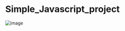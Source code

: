 # Simple_Javascript_project
![image](https://user-images.githubusercontent.com/53254307/114849776-b726eb80-9dfd-11eb-83f3-765976105d4c.png)
